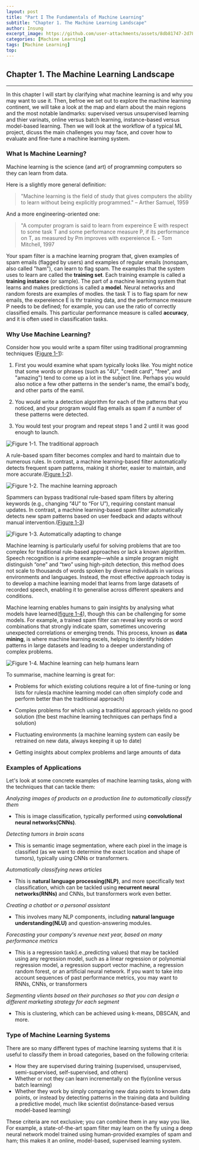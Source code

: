 ```yaml
---
layout: post
title: "Part I The Fundamentals of Machine Learning"
subtitle: "Chapter 1. The Machine Learning Landscape"
author: Insung
excerpt_image: https://github.com/user-attachments/assets/8db81747-2d78-436d-8342-72db5423e4ff
categories: [Machine Learning]
tags: [Machine Learning]
top:
---
```

## Chapter 1. The Machine Learning Landscape
---

In this chapter I will start by clarifying what machine learning is and why you may want to use it.
Then, befroe we set out to explore the machine learning continent, we will take a look at the map and elarn about the main regions and the most notable landmarks: supervised versus unsupervised learning and thier varinats, online versus batch learning, instance-based versus model-based learning. Then we will look at the workflow of a typical ML project, dicuss the main challenges you may face, and cover how to evaluate and fine-tune a machine learning system.

### What Is Machine Learning?

Machine learning is the science (and art) of programming computers so they can learn from data.

Here is a slightly more general definition:

> "Machine learning is the field of study that gives computers the ability to learn without being explicitly programmed." – Arther Samuel, 1959

And a more engineering-oriented one:

> "A computer program is said to learn from expereince E with respect to some task T and some performance measure P, if its performance on T, as measured by Pm improves with expereience E. - Tom Mitchell, 1997

Your spam filter is a machine learning program that, given examples of spam emails (flagged by users) and examples of regular emails (nonspam, also called "ham"), can learn to flag spam. The examples that the system uses to learn are called the **training set**. Each training example is called a **training instance** (or sample). The part of a machine learning system that learns and makes predictions is called a **model**. Neural networks and random forests are examples of modles. the task T is to flag spam for new emails, the expereience E is thr training data, and the performance measure P needs to be defined; for example, you can use the ratio of correctly classified emails. This particular performance measure is called **accuracy**, and it is often used in classification tasks.

### Why Use Machine Learning?

Consider how you would write a spam filter using traditional programming techniques ([Figure 1-1](https://github.com/user-attachments/assets/8db81747-2d78-436d-8342-72db5423e4ff)):

1. First you would examine what spam typically looks like. You might notice that some words or phrases (such as "4U", "credit card", "free", and "amazing") tend to come up a lot in the subject line. Perhaps you would also notice a few other patterns in the sender's name, the email's body, and other parts of the eamil.

2. You would write a detection algorithm for each of the patterns that you noticed, and your program would flag emails as spam if a number of these patterns were detected.

3. You would test your program and repeat steps 1 and 2 until it was good enough to launch.

![Figure 1-1. The traditional approach](https://github.com/user-attachments/assets/8db81747-2d78-436d-8342-72db5423e4ff)

A rule-based spam filter becomes complex and hard to maintain due to numerous rules. In contrast, a machine learning-based filter automatically detects frequent spam patterns, making it shorter, easier to maintain, and more accurate.([Figure 1-2](https://github.com/user-attachments/assets/9b846ffc-d0a7-4a29-bf3c-41bafd5dec4f)).

![Figure 1-2. The machine learning approach](https://github.com/user-attachments/assets/9b846ffc-d0a7-4a29-bf3c-41bafd5dec4f)

Spammers can bypass traditional rule-based spam filters by altering keywords (e.g., changing “4U” to “For U”), requiring constant manual updates. In contrast, a machine learning-based spam filter automatically detects new spam patterns based on user feedback and adapts without manual intervention.([Figure 1-3](https://github.com/user-attachments/assets/b62c2d06-77ff-458b-9ace-b102c8abeabd))

![Figure 1-3. Automatically adapting to change](https://github.com/user-attachments/assets/b62c2d06-77ff-458b-9ace-b102c8abeabd)

Machine learning is particularly useful for solving problems that are too complex for traditional rule-based approaches or lack a known algorithm. Speech recognition is a prime example—while a simple program might distinguish “one” and “two” using high-pitch detection, this method does not scale to thousands of words spoken by diverse individuals in various environments and languages. Instead, the most effective approach today is to develop a machine learning model that learns from large datasets of recorded speech, enabling it to generalise across different speakers and conditions.

Machine learning enables humans to gain insights by analysing what models have learned([figure 1-4](https://github.com/user-attachments/assets/7ff93963-9256-4482-acab-42f8d26f9440)), though this can be challenging for some models. For example, a trained spam filter can reveal key words or word combinations that strongly indicate spam, sometimes uncovering unexpected correlations or emerging trends. This process, known as **data mining**, is where machine learning excels, helping to identify hidden patterns in large datasets and leading to a deeper understanding of complex problems.

![Figure 1-4. Machine learning can help humans learn](https://github.com/user-attachments/assets/7ff93963-9256-4482-acab-42f8d26f9440)

To summarise, machine learning is great for:
- Problems for which existing colutions require a lot of fine-tuning or long lists for rules(a machine learning model can often simplofy code and perform better than the traditional approach)

- Complex problems for which using a traditional approach yields no good solution (the best machine learning techniques can perhaps find a solution)

- Fluctuating environments (a machine learning system can easily be retrained on new data, always keeping it up to date)

- Getting insights about complex problems and large amounts of data

### Examples of Applications

Let's look at some concrete examples of machine learning tasks, along with the techniques that can tackle them:

*Analyzing images of products on a production line to automatically classify them*
- This is image classification, typically performed using **convolutional neural networks(CNNs)**.

*Detecting tumors in brain scans*
- This is semantic image segmentation, where each pixel in the image is classified (as we want to determine the exact location and shape of tumors), typically using CNNs or transformers.

*Automatically classifying news articles*
- This is **natural language processing(NLP)**, and more specifically text classification, which can be tackled using **recurrent neural networks(RNNs)** and CNNs, but transformers work even better.

*Creating a chatbot or a personal assistant*
- This involves many NLP components, including **natural language understanding(NLU)** and question-answering modules.

*Forecasting your company's revenue next year, based on many performance metrics*
- This is a regression task(i.e.,predicting values) that may be tackled using any regression model, such as a linear regression or polynomial regression model, a regression support vector machine, a regression random forest, or an artificial neural network. If you want to take into account sequences of past performance metrics, you may want to RNNs, CNNs, or transformers

*Segmenting vlients based on their purchases so that you can design a different marketing strategy for each segment*
- This is clustering, which can be achieved using k-means, DBSCAN, and more.

### Type of Machine Learning Systems
There are so many different types of machine learning systems that it is useful to classify them in broad categories, based on the following criteria:

- How they are supervised during training (supervised, unsupervised, semi-supervised, self-supervised, and others)
- Whether or not they can learn incrementally on the fly(online versus batch learning)
- Whether they work by simply comparing new data points to known data points, or instead by detecting patterns in the training data and building a predictive model, much like scientist do(instance-based versus model-based learning)

These criteria are not exclusive; you can combine them in any way you like. For example, a state-of-the-art spam filter may learn on the fly using a deep neural network model trained using human-provided examples of spam and ham; this makes it an online, model-based, supervised learning system.
